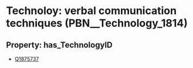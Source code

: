 # Technoloy: __verbal communication techniques__ (PBN__Technology_1814)

## Property: has_TechnologyID

* [Q1875737](Q1875737)


